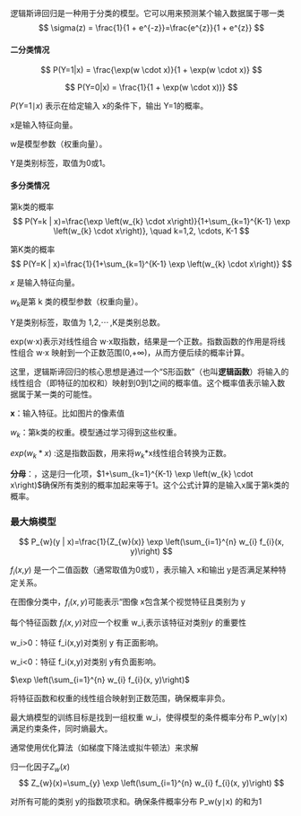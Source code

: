 逻辑斯谛回归是一种用于分类的模型。它可以用来预测某个输入数据属于哪一类
$$
\sigma(z) = \frac{1}{1 + e^{-z}}=\frac{e^{z}}{1 + e^{z}}
$$




#### 二分类情况

$$
P(Y=1|x) = \frac{\exp(w \cdot x)}{1 + \exp(w \cdot x)}
$$

$$
P(Y=0|x) = \frac{1}{1 + \exp(w \cdot x))}
$$

*P*(*Y*=1∣*x*) 表示在给定输入 x的条件下，输出 Y=1的概率。

x是输入特征向量。

w是模型参数（权重向量）。

Y是类别标签，取值为0或1。

#### 多分类情况

  第k类的概率
$$
P(Y=k | x)=\frac{\exp \left(w_{k} \cdot x\right)}{1+\sum_{k=1}^{K-1} \exp \left(w_{k} \cdot x\right)}, \quad k=1,2, \cdots, K-1
$$

第K类的概率
$$
P(Y=K | x)=\frac{1}{1+\sum_{k=1}^{K-1} \exp \left(w_{k} \cdot x\right)}
$$



*x* 是输入特征向量。

$w_k$是第 k 类的模型参数（权重向量）。

Y是类别标签，取值为 1,2,⋯ ,K是类别总数。

exp⁡(w⋅x)表示对线性组合 w⋅x取指数，结果是一个正数。指数函数的作用是将线性组合 w⋅x 映射到一个正数范围(0,+∞)，从而方便后续的概率计算。

这里，逻辑斯谛回归的核心思想是通过一个“S形函数”（也叫**逻辑函数**）将输入的线性组合（即特征的加权和）映射到0到1之间的概率值。这个概率值表示输入数据属于某一类的可能性。

 **x**：输入特征。比如图片的像素值

$w_k$：第k类的权重。模型通过学习得到这些权重。

$exp(w_k*x)$ :这是指数函数，用来将$w_k$*x线性组合转换为正数。

**分母**：，这是归一化项，$1+\sum_{k=1}^{K-1} \exp \left(w_{k} \cdot x\right)$确保所有类别的概率加起来等于1。这个公式计算的是输入x属于第k类的概率。







 

### 最大熵模型

$$
P_{w}(y | x)=\frac{1}{Z_{w}(x)} \exp \left(\sum_{i=1}^{n} w_{i} f_{i}(x, y)\right)
$$



  $f_i$(*x*,*y*) 是一个二值函数（通常取值为0或1），表示输入 x和输出 y是否满足某种特定关系。

 在图像分类中，$f_i(x,y)$可能表示“图像 x包含某个视觉特征且类别为 y

每个特征函数 $f_i(x,y)$对应一个权重 w_i,表示该特征对类别*y* 的重要性

w_i>0：特征 f_i(x,y)对类别 y 有正面影响。

w_i<0：特征 f_i(x,y)对类别 y有负面影响。

$\exp \left(\sum_{i=1}^{n} w_{i} f_{i}(x, y)\right)$

将特征函数和权重的线性组合映射到正数范围，确保概率非负。

最大熵模型的训练目标是找到一组权重 w_i，使得模型的条件概率分布 P_w(y∣x) 满足约束条件，同时熵最大。

通常使用优化算法（如梯度下降法或拟牛顿法）来求解

归一化因子$Z_w(x)$ 
$$
Z_{w}(x)=\sum_{y} \exp \left(\sum_{i=1}^{n} w_{i} f_{i}(x, y)\right)
$$


对所有可能的类别 y的指数项求和。确保条件概率分布 P_w(y∣x) 的和为1





